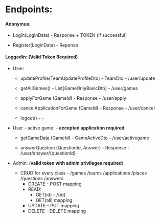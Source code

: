 # Endpoints:

#### Anonymus:

- Login(LoginData) - Response + TOKEN (if successful)

- Register(LoginData) - Reponse

  

#### LoggedIn: (Valid Token Required)

- User:

  - updateProfile(TeamUpdateProfileDto) - TeamDto - /user/update

  - getAllGames() - List[GameOnlyBasicDto] - /user/games

  - applyForGame (GameId) - Response - /user/apply

  - cancelApplicationForGame (GameId) - Response - /user/cancel

  - logout() - -

    

- User - active game: - **accepted application required**

  - getGameData (GameId) - GameActiveDto - /user/activegame

  - answerQuestion (QuestionId, Answer) - Response - /user/answer/{questionId}

    

- Admin: (**valid token with admin privileges required**)

  - CRUD for every class  - /games /teams /applications /places /questions /answers
    - CREATE - POST mapping
    - READ: 
      - GET(id) -  /{id}
      - GET(all) mapping
    - UPDATE - PUT mapping
    - DELETE - DELETE mapping

